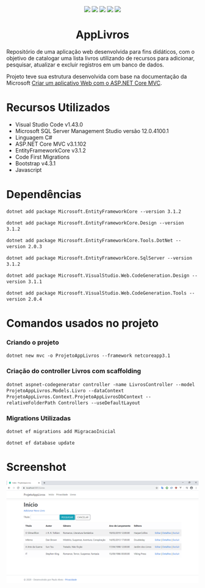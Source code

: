 <p align="center">
  <a href="https://code.visualstudio.com/"><img src="https://img.shields.io/badge/VSCode-v1.43-%2300BFFF"></a>
  <a href="https://docs.microsoft.com/pt-br/aspnet/core/mvc/overview?view=aspnetcore-3.1"><img     src="https://img.shields.io/badge/ASP.NET%20Core%20MVC-v3.1-blue"></a>
  <a https://docs.microsoft.com/pt-br/ef/core/"><img src="https://img.shields.io/badge/EntityFrameworkCore-v3.1-orange"></a>
  <a href="https://getbootstrap.com/docs/4.3/getting-started/introduction/"><img src="https://img.shields.io/badge/Bootstrap-v4.3.1-blueviolet"></a>
  <a href="https://www.microsoft.com/pt-br/sql-server/sql-server-downloads"><img src="https://img.shields.io/badge/SqlServer-v12.0-brightgreen"></a>
</p>

<h1 align="center">AppLivros</h1>

Repositório de uma aplicação web desenvolvida para fins didáticos, com o objetivo de catalogar uma lista livros utilizando de recursos
para adicionar, pesquisar, atualizar e excluir registros em um banco de dados.
 
Projeto teve sua estrutura desenvolvida com base na documentação da Microsoft [Criar um aplicativo Web com o ASP.NET Core MVC](https://docs.microsoft.com/pt-br/aspnet/core/tutorials/first-mvc-app/?view=aspnetcore-3.0).

# Recursos Utilizados
- Visual Studio Code v1.43.0
- Microsoft SQL Server Management Studio versão 12.0.4100.1
- Linguagem C#
- ASP.NET Core MVC v3.1.102
- EntityFrameworkCore v3.1.2
- Code First Migrations
- Bootstrap v4.3.1
- Javascript

# Dependências
```
dotnet add package Microsoft.EntityFrameworkCore --version 3.1.2
```
```
dotnet add package Microsoft.EntityFrameworkCore.Design --version 3.1.2
```
```
dotnet add package Microsoft.EntityFrameworkCore.Tools.DotNet --version 2.0.3
```
```
dotnet add package Microsoft.EntityFrameworkCore.SqlServer --version 3.1.2
```
```
dotnet add package Microsoft.VisualStudio.Web.CodeGeneration.Design --version 3.1.1
```
```
dotnet add package Microsoft.VisualStudio.Web.CodeGeneration.Tools --version 2.0.4
```
# Comandos usados no projeto

### Criando o projeto
```
dotnet new mvc -o ProjetoAppLivros --framework netcoreapp3.1
```

### Criação do controller Livros com scaffolding
```
dotnet aspnet-codegenerator controller -name LivrosController --model ProjetoAppLivros.Models.Livro --dataContext ProjetoAppLivros.Context.ProjetoAppLivrosDbContext --relativeFolderPath Controllers --useDefaultLayout
```

### Migrations Utilizadas
```
dotnet ef migrations add MigracaoInicial
```
```
dotnet ef database update
```
# Screenshot
![Screenshot](https://github.com/PauloAlves8039/AppLivros/blob/master/src/ProjetoAppLivros/wwwroot/images/screenshot.png)


